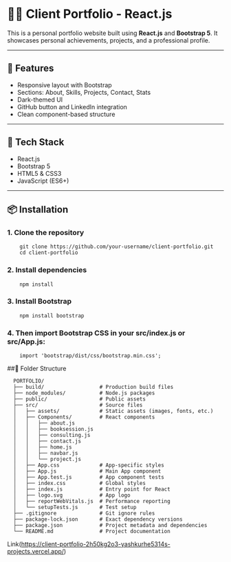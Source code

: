 # 🧑‍💻 Client Portfolio - React.js

This is a personal portfolio website built using **React.js** and **Bootstrap 5**. It showcases personal achievements, projects, and a professional profile.

---

## 🚀 Features

- Responsive layout with Bootstrap
- Sections: About, Skills, Projects, Contact, Stats
- Dark-themed UI
- GitHub button and LinkedIn integration
- Clean component-based structure

---

## 🧰 Tech Stack

- React.js
- Bootstrap 5
- HTML5 & CSS3
- JavaScript (ES6+)

---

## 📦 Installation

### 1. Clone the repository

        git clone https://github.com/your-username/client-portfolio.git
        cd client-portfolio

### 2. Install dependencies

        npm install

### 3. Install Bootstrap

        npm install bootstrap

### 4. Then import Bootstrap CSS in your src/index.js or src/App.js:

        import 'bootstrap/dist/css/bootstrap.min.css';

        
##📁 Folder Structure

      PORTFOLIO/
      ├── build/                  # Production build files
      ├── node_modules/           # Node.js packages
      ├── public/                 # Public assets
      ├── src/                    # Source files
      │   ├── assets/             # Static assets (images, fonts, etc.)
      │   ├── Components/         # React components
      │   │   ├── about.js
      │   │   ├── booksession.js
      │   │   ├── consulting.js
      │   │   ├── contact.js
      │   │   ├── home.js
      │   │   ├── navbar.js
      │   │   └── project.js
      │   ├── App.css             # App-specific styles
      │   ├── App.js              # Main App component
      │   ├── App.test.js         # App component tests
      │   ├── index.css           # Global styles
      │   ├── index.js            # Entry point for React
      │   ├── logo.svg            # App logo
      │   ├── reportWebVitals.js  # Performance reporting
      │   └── setupTests.js       # Test setup
      ├── .gitignore              # Git ignore rules
      ├── package-lock.json       # Exact dependency versions
      ├── package.json            # Project metadata and dependencies
      └── README.md               # Project documentation

        
Link(https://client-portfolio-2h50kg2o3-yashkurhe5314s-projects.vercel.app/)
